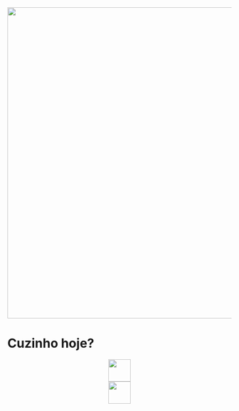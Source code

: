 <!DOCTYPE html>
<html lang="pt-br">
<head>
    <meta charset="UTF-8">
    <meta http-equiv="X-UA-Compatible" content="IE=edge">
    <meta name="viewport" content="width=device-width, initial-scale=1.0">
    <title>cuzinho hj?</title>
<link rel="stylesheet" href="style.css">
<style>
img{
    display: block;
  margin-left: auto;
  margin-right: auto;
}

</style>


</head>
<body>
 <img src="img/hmmm.png" alt=""
 style="height: 700px;"
 >
 <h1>Cuzinho hoje?</h1>
<a href="pag02.html">
    <img src="img/sim.png" alt=""
    style="height: 50px;"
  >
</a>
<a href="pag03.html">
    <img src="img/nao.png" alt=""
    style="height: 50px;">
</a>
</body>
</html>
